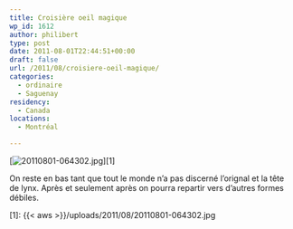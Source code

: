 ```yaml
---
title: Croisière oeil magique
wp_id: 1612
author: philibert
type: post
date: 2011-08-01T22:44:51+00:00
draft: false
url: /2011/08/croisiere-oeil-magique/
categories:
  - ordinaire
  - Saguenay
residency:
  - Canada
locations:
  - Montréal

---
```

[<img src="{{< aws >}}/uploads/2011/08/20110801-064302.jpg" alt="20110801-064302.jpg" class="alignnone size-full" />][1]

On reste en bas tant que tout le monde n&rsquo;a pas discerné l&rsquo;orignal et la tête de lynx. Après et seulement après on pourra repartir vers d&rsquo;autres formes débiles.

 [1]: {{< aws >}}/uploads/2011/08/20110801-064302.jpg